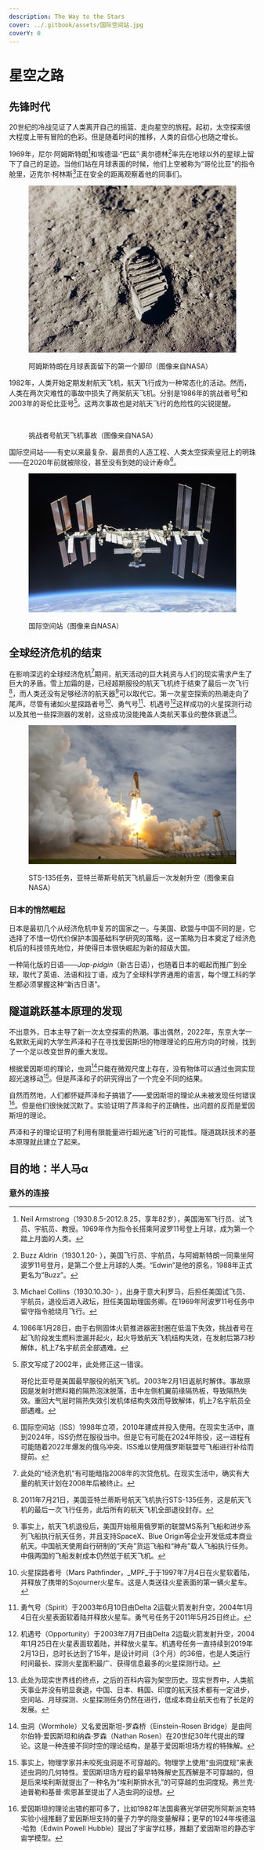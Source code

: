 ```yaml
---
description: The Way to the Stars
cover: ../.gitbook/assets/国际空间站.jpg
coverY: 0
---
```


# 星空之路

## 先锋时代

20世纪的冷战见证了人类离开自己的摇篮、走向星空的旅程。起初，太空探索很大程度上带有冒险的色彩。但是随着时间的推移，人类的自信心也随之增长。

1969年，尼尔·阿姆斯特朗[^1]和埃德温·“巴兹”·奥尔德林[^2]率先在地球以外的星球上留下了自己的足迹。当他们站在月球表面的时候，他们上空被称为“哥伦比亚”的指令舱里，迈克尔·柯林斯[^3]正在安全的距离观察着他的同事们。

<figure><img src="../.gitbook/assets/人类在月球上的第一个脚印.webp" alt=""><figcaption><p>阿姆斯特朗在月球表面留下的第一个脚印（图像来自NASA）</p></figcaption></figure>

1982年，人类开始定期发射航天飞机，航天飞行成为一种常态化的活动。然而，人类在两次灾难性的事故中损失了两架航天飞机。分别是1986年的挑战者号[^4]和2003年的哥伦比亚号[^5]。这两次事故也是对航天飞行的危险性的尖锐提醒。

<figure><img src="../.gitbook/assets/挑战者号航天飞机失事.avif" alt=""><figcaption><p>挑战者号航天飞机事故（图像来自NASA）</p></figcaption></figure>

国际空间站——有史以来最复杂、最昂贵的人造工程、人类太空探索皇冠上的明珠——在2020年前就被除役，甚至没有到她的设计寿命[^6]。

<figure><img src="../.gitbook/assets/国际空间站.jpg" alt=""><figcaption><p>国际空间站（图像来自NASA）</p></figcaption></figure>

## 全球经济危机的结束

在影响深远的全球经济危机[^7]期间，航天活动的巨大耗资与人们的现实需求产生了巨大的矛盾。雪上加霜的是，已经超期服役的航天飞机终于结束了最后一次飞行[^8]，而人类还没有足够经济的航天器[^9]可以取代它。第一次星空探索的热潮走向了尾声。尽管有诸如火星探路者号[^10]、勇气号[^11]、机遇号[^12]这样成功的火星探测行动以及其他一些探测器的发射，这些成功没能掩盖人类航天事业的整体衰退[^13]。

<figure><img src="../.gitbook/assets/亚特兰蒂斯STS-135任务.jpg" alt=""><figcaption><p>STS-135任务，亚特兰蒂斯号航天飞机最后一次发射升空（图像来自NASA）</p></figcaption></figure>

### 日本的悄然崛起

日本是最初几个从经济危机中复苏的国家之一。与美国、欧盟与中国不同的是，它选择了不惜一切代价保护本国基础科学研究的策略，这一策略为日本奠定了经济危机后的科技领先地位，并使得日本很快崛起为新的超级大国。

一种简化版的日语——_Jap-pidgin_（新古日语），也随着日本的崛起而推广到全球，取代了英语、法语和拉丁语，成为了全球科学界通用的语言，每个理工科的学生都必须掌握这种“新古日语”。

## 隧道跳跃基本原理的发现

不出意外，日本主导了新一次太空探索的热潮。事出偶然，2022年，东京大学一名默默无闻的大学生芦泽和子在寻找爱因斯坦的物理理论的应用方向的时候，找到了一个足以改变世界的重大发现。

根据爱因斯坦的理论，虫洞[^14]只能在微观尺度上存在，没有物体可以通过虫洞实现超光速移动[^15]。但是芦泽和子的研究得出了一个完全不同的结果。

自然而然地，人们都怀疑芦泽和子搞错了——爱因斯坦的理论从未被发现任何错误[^16]。但是他们很快就沉默了。实验证明了芦泽和子的正确性，出问题的反而是爱因斯坦的理论。

芦泽和子的理论证明了利用有限能量进行超光速飞行的可能性。隧道跳跃技术的基本原理就此建立了起来。

## 目的地：半人马α

### 意外的连接

[^1]: Neil Armstrong（1930.8.5-2012.8.25，享年82岁），美国海军飞行员、试飞员、宇航员、教授。1969年作为指令长搭乘阿波罗11号登上月球，成为第一个踏上月面的人类。

[^2]: Buzz Aldrin（1930.1.20- ），美国飞行员、宇航员，与阿姆斯特朗一同乘坐阿波罗11号登月，是第二个登上月球的人类。“Edwin”是他的原名，1988年正式更名为“Buzz”。

[^3]: Michael Collins（1930.10.30- ），出身于意大利罗马，后担任美国试飞员、宇航员，退役后进入政坛，担任美国助理国务卿。在1969年阿波罗11号任务中留守指令舱绕月飞行。

[^4]: 1986年1月28日，由于右侧固体火箭推进器密封圈在低温下失效，挑战者号在起飞阶段发生燃料泄漏并起火，起火导致航天飞机结构失效，在发射后第73秒解体，机上7名宇航员全部遇难。

[^5]: 原文写成了2002年，此处修正这一错误。

    哥伦比亚号是美国最早服役的航天飞机。2003年2月1日返航时解体。事故原因是发射时燃料箱的隔热泡沫脱落，击中左侧机翼前缘隔热板，导致隔热失效。重回大气层时隔热失效引发机体结构失效而导致解体，机上7名宇航员全部遇难。

[^6]: 国际空间站（ISS）1998年立项，2010年建成并投入使用。在现实生活中，直到2024年，ISS仍然在服役当中。但是它有可能在2024年除役，这一进程有可能随着2022年爆发的俄乌冲突、ISS难以使用俄罗斯联盟号飞船进行补给而提前。

[^7]: 此处的“经济危机”有可能暗指2008年的次贷危机。在现实生活中，确实有大量的航天计划在2008年后被终止。

[^8]: 2011年7月21日，美国亚特兰蒂斯号航天飞机执行STS-135任务，这是航天飞机的最后一次飞行任务，此后所有的航天飞机全部退役封存。

[^9]: 事实上，航天飞机退役后，美国开始租用俄罗斯的联盟MS系列飞船和进步系列飞船执行航天任务，并且支持SpaceX、Blue Origin等企业开发低成本商业航天。中国航天使用自行研制的“天舟”货运飞船和“神舟”载人飞船执行任务。中俄两国的飞船发射成本仍然低于航天飞机。

[^10]: 火星探路者号（Mars Pathfinder，_MPF_于于1997年7月4日在火星软着陆，并释放了携带的Sojourner火星车。这是人类送往火星表面的第一辆火星车。

[^11]: 勇气号（Spirit）于2003年6月10日由Delta 2运载火箭发射升空，2004年1月4日在火星表面软着陆并释放火星车。勇气号任务于2011年5月25日终止。

[^12]: 机遇号（Opportunity）于2003年7月7日由Delta 2运载火箭发射升空，2004年1月25日在火星表面软着陆，并释放火星车。机遇号任务一直持续到2019年2月13日，总时长达到了15年，是设计时间（3个月）的36倍，也是人类运行时间最长、探测火星面积最广、获得信息最多的火星探测行动。

[^13]: 此处为现实世界线的终点，之后的百科内容为架空历史。现实世界中，人类航天事业并没有明显衰退，中国、日本、韩国、印度的航天技术都有一定进步，空间站、月球探测、火星探测任务仍然在进行，低成本商业航天也有了长足的发展。

[^14]: 虫洞（Wormhole）又名爱因斯坦-罗森桥（Einstein-Rosen Bridge）是由阿尔伯特·爱因斯坦和纳森·罗森（Nathan Rosen）在20世纪30年代提出的理论。这是一种连接不同时空的理论结构，是基于爱因斯坦场方程的特殊解。

[^15]: 事实上，物理学家并未咬死虫洞是不可穿越的。物理学上使用“虫洞度规”来表述虫洞的几何特性。爱因斯坦场方程的最早特殊解史瓦西解是不可穿越的，但是后来埃利斯就提出了一种名为“埃利斯排水孔”的可穿越的虫洞度规。弗兰克·迪普勒和基普·索恩甚至提出了人造虫洞的设想。

[^16]: 爱因斯坦的理论出错的那可多了，比如1982年法国奥赛光学研究所阿斯派克特实验小组推翻了爱因斯坦支持的量子力学的隐变量解释；更早的1924年埃德温·哈勃（Edwin Powell Hubble）提出了宇宙学红移，推翻了爱因斯坦的静态宇宙学模型。
